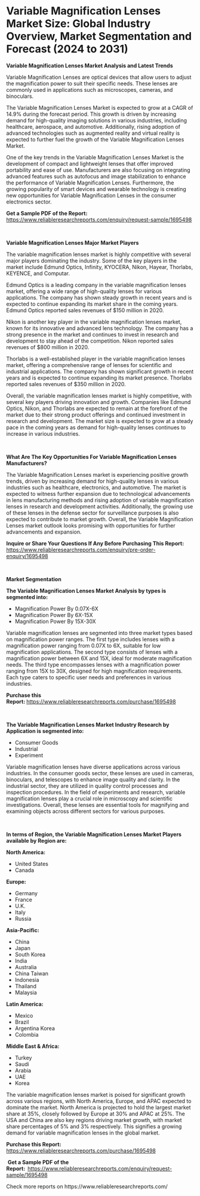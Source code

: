 <p><h1>Variable Magnification Lenses Market Size: Global Industry Overview, Market Segmentation and Forecast (2024 to 2031)</h1></p><p><strong>Variable Magnification Lenses Market Analysis and Latest Trends</strong></p>
<p><p>Variable Magnification Lenses are optical devices that allow users to adjust the magnification power to suit their specific needs. These lenses are commonly used in applications such as microscopes, cameras, and binoculars.</p><p>The Variable Magnification Lenses Market is expected to grow at a CAGR of 14.9% during the forecast period. This growth is driven by increasing demand for high-quality imaging solutions in various industries, including healthcare, aerospace, and automotive. Additionally, rising adoption of advanced technologies such as augmented reality and virtual reality is expected to further fuel the growth of the Variable Magnification Lenses Market.</p><p>One of the key trends in the Variable Magnification Lenses Market is the development of compact and lightweight lenses that offer improved portability and ease of use. Manufacturers are also focusing on integrating advanced features such as autofocus and image stabilization to enhance the performance of Variable Magnification Lenses. Furthermore, the growing popularity of smart devices and wearable technology is creating new opportunities for Variable Magnification Lenses in the consumer electronics sector.</p></p>
<p><strong>Get a Sample PDF of the Report:&nbsp;</strong> <a href="https://www.reliableresearchreports.com/enquiry/request-sample/1695498">https://www.reliableresearchreports.com/enquiry/request-sample/1695498</a></p>
<p>&nbsp;</p>
<p><strong>Variable Magnification Lenses Major Market Players</strong></p>
<p><p>The variable magnification lenses market is highly competitive with several major players dominating the industry. Some of the key players in the market include Edmund Optics, Infinity, KYOCERA, Nikon, Hayear, Thorlabs, KEYENCE, and Computar.</p><p>Edmund Optics is a leading company in the variable magnification lenses market, offering a wide range of high-quality lenses for various applications. The company has shown steady growth in recent years and is expected to continue expanding its market share in the coming years. Edmund Optics reported sales revenues of $150 million in 2020.</p><p>Nikon is another key player in the variable magnification lenses market, known for its innovative and advanced lens technology. The company has a strong presence in the market and continues to invest in research and development to stay ahead of the competition. Nikon reported sales revenues of $800 million in 2020.</p><p>Thorlabs is a well-established player in the variable magnification lenses market, offering a comprehensive range of lenses for scientific and industrial applications. The company has shown significant growth in recent years and is expected to continue expanding its market presence. Thorlabs reported sales revenues of $350 million in 2020.</p><p>Overall, the variable magnification lenses market is highly competitive, with several key players driving innovation and growth. Companies like Edmund Optics, Nikon, and Thorlabs are expected to remain at the forefront of the market due to their strong product offerings and continued investment in research and development. The market size is expected to grow at a steady pace in the coming years as demand for high-quality lenses continues to increase in various industries.</p></p>
<p>&nbsp;</p>
<p><strong>What Are The Key Opportunities For Variable Magnification Lenses Manufacturers?</strong></p>
<p><p>The Variable Magnification Lenses market is experiencing positive growth trends, driven by increasing demand for high-quality lenses in various industries such as healthcare, electronics, and automotive. The market is expected to witness further expansion due to technological advancements in lens manufacturing methods and rising adoption of variable magnification lenses in research and development activities. Additionally, the growing use of these lenses in the defense sector for surveillance purposes is also expected to contribute to market growth. Overall, the Variable Magnification Lenses market outlook looks promising with opportunities for further advancements and expansion.</p></p>
<p><strong>Inquire or Share Your Questions If Any Before Purchasing This Report:</strong> <a href="https://www.reliableresearchreports.com/enquiry/pre-order-enquiry/1695498">https://www.reliableresearchreports.com/enquiry/pre-order-enquiry/1695498</a></p>
<p>&nbsp;</p>
<p><strong>Market Segmentation</strong></p>
<p><strong>The Variable Magnification Lenses Market Analysis by types is segmented into:</strong></p>
<p><ul><li>Magnification Power By 0.07X-6X</li><li>Magnification Power By 6X-15X</li><li>Magnification Power By 15X-30X</li></ul></p>
<p><p>Variable magnification lenses are segmented into three market types based on magnification power ranges. The first type includes lenses with a magnification power ranging from 0.07X to 6X, suitable for low magnification applications. The second type consists of lenses with a magnification power between 6X and 15X, ideal for moderate magnification needs. The third type encompasses lenses with a magnification power ranging from 15X to 30X, designed for high magnification requirements. Each type caters to specific user needs and preferences in various industries.</p></p>
<p><strong>Purchase this Report:&nbsp;</strong><a href="https://www.reliableresearchreports.com/purchase/1695498">https://www.reliableresearchreports.com/purchase/1695498</a></p>
<p>&nbsp;</p>
<p><strong>The Variable Magnification Lenses Market Industry Research by Application is segmented into:</strong></p>
<p><ul><li>Consumer Goods</li><li>Industrial</li><li>Experiment</li></ul></p>
<p><p>Variable magnification lenses have diverse applications across various industries. In the consumer goods sector, these lenses are used in cameras, binoculars, and telescopes to enhance image quality and clarity. In the industrial sector, they are utilized in quality control processes and inspection procedures. In the field of experiments and research, variable magnification lenses play a crucial role in microscopy and scientific investigations. Overall, these lenses are essential tools for magnifying and examining objects across different sectors for various purposes.</p></p>
<p>&nbsp;</p>
<p><strong>In terms of Region, the Variable Magnification Lenses Market Players available by Region are:</strong></p>
<p>
    <p> <strong> North America: </strong>
        <ul>
            <li>United States</li>
            <li>Canada</li>
        </ul>
        </p> 
    <p> <strong> Europe: </strong>
        <ul>
            <li>Germany</li>
            <li>France</li>
            <li>U.K.</li>
            <li>Italy</li>
            <li>Russia</li>
        </ul>
        </p> 
    <p> <strong> Asia-Pacific: </strong>
        <ul>
            <li>China</li>
            <li>Japan</li>
            <li>South Korea</li>
            <li>India</li>
            <li>Australia</li>
            <li>China Taiwan</li>
            <li>Indonesia</li>
            <li>Thailand</li>
            <li>Malaysia</li>
        </ul>
        </p> 
    <p> <strong> Latin America: </strong>
        <ul>
            <li>Mexico</li>
            <li>Brazil</li>
            <li>Argentina Korea</li>
            <li>Colombia</li>
        </ul>
        </p> 
    <p> <strong> Middle East & Africa: </strong>
        <ul>
            <li>Turkey</li>
            <li>Saudi</li>
            <li>Arabia</li>
            <li>UAE</li>
            <li>Korea</li>
        </ul>
    </p>
    </p>
<p><p>The variable magnification lenses market is poised for significant growth across various regions, with North America, Europe, and APAC expected to dominate the market. North America is projected to hold the largest market share at 35%, closely followed by Europe at 30% and APAC at 25%. The USA and China are also key regions driving market growth, with market share percentages of 5% and 3% respectively. This signifies a growing demand for variable magnification lenses in the global market.</p></p>
<p><strong>Purchase this Report: </strong><a href="https://www.reliableresearchreports.com/purchase/1695498">https://www.reliableresearchreports.com/purchase/1695498</a></p>
<p>&nbsp;<strong>Get a Sample PDF of the Report:&nbsp;&nbsp;</strong><a href="https://www.reliableresearchreports.com/enquiry/request-sample/1695498">https://www.reliableresearchreports.com/enquiry/request-sample/1695498</a></p>
<p><strong></strong></p>
<p>Check more reports on https://www.reliableresearchreports.com/</p>
